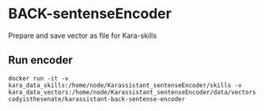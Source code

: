 # BACK-sentenseEncoder
Prepare and save vector as file for Kara-skills

## Run encoder

```
docker run -it -v kara_data_skills:/home/node/Karassistant_sentenseEncoder/skills -v kara_data_vectors:/home/node/Karassistant_sentenseEncoder/data/vectors codyisthesenate/karassistant-back-sentense-encoder
```
